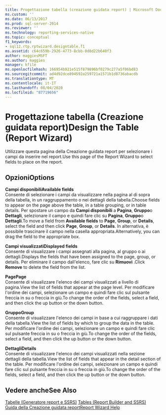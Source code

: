 ```yaml
---
title: Progettazione tabella (creazione guidata report) | Microsoft Docs
ms.custom: ''
ms.date: 06/13/2017
ms.prod: sql-server-2014
ms.reviewer: ''
ms.technology: reporting-services-native
ms.topic: conceptual
f1_keywords:
- sql12.rtp.rptwizard.designtable.f1
ms.assetid: c64c659b-2926-4773-8cbb-0d8d22b640f3
author: maggiesMSFT
ms.author: maggies
manager: kfile
ms.openlocfilehash: 166954b921e515f879896bf0279c277a5f06bd83
ms.sourcegitcommit: ad4d92dce894592a259721a1571b1d8736abacdb
ms.translationtype: MT
ms.contentlocale: it-IT
ms.lasthandoff: 08/04/2020
ms.locfileid: "87719656"
---
```

# <a name="design-the-table-report-wizard"></a><span data-ttu-id="53445-102">Progettazione tabella (Creazione guidata report)</span><span class="sxs-lookup"><span data-stu-id="53445-102">Design the Table (Report Wizard)</span></span>
  <span data-ttu-id="53445-103">Utilizzare questa pagina della Creazione guidata report per selezionare i campi da inserire nel report.</span><span class="sxs-lookup"><span data-stu-id="53445-103">Use this page of the Report Wizard to select fields to place on the report.</span></span>  
  
## <a name="options"></a><span data-ttu-id="53445-104">Opzioni</span><span class="sxs-lookup"><span data-stu-id="53445-104">Options</span></span>  
 <span data-ttu-id="53445-105">**Campi disponibili**</span><span class="sxs-lookup"><span data-stu-id="53445-105">**Available fields**</span></span>  
 <span data-ttu-id="53445-106">Consente di selezionare i campi da visualizzare nella pagina al di sopra della tabella, in un raggruppamento o nei dettagli della tabella.</span><span class="sxs-lookup"><span data-stu-id="53445-106">Choose fields to appear on the page above the table, in a table grouping, or in table details.</span></span> <span data-ttu-id="53445-107">Per spostare un campo da **Campi disponibili** a **Pagina**, **Gruppo**o **Dettagli**, selezionare il campo e quindi fare clic su **Pagina**, **Gruppo**o **Dettagli**.</span><span class="sxs-lookup"><span data-stu-id="53445-107">To move a field from **Available fields** to **Page**, **Group**, or **Details**, select the field and then click **Page**, **Group**, or **Details**.</span></span> <span data-ttu-id="53445-108">In alternativa, è possibile trascinare il campo nella casella appropriata.</span><span class="sxs-lookup"><span data-stu-id="53445-108">Alternatively, you can drag the field to the appropriate box.</span></span>  
  
 <span data-ttu-id="53445-109">**Campi visualizzati**</span><span class="sxs-lookup"><span data-stu-id="53445-109">**Displayed fields**</span></span>  
 <span data-ttu-id="53445-110">Consente di visualizzare i campi assegnati alla pagina, al gruppo o ai dettagli.</span><span class="sxs-lookup"><span data-stu-id="53445-110">Displays the fields that have been assigned to the page, group, or details.</span></span> <span data-ttu-id="53445-111">Per eliminare il campo dall'elenco, fare clic su **Rimuovi** .</span><span class="sxs-lookup"><span data-stu-id="53445-111">Click **Remove** to delete the field from the list.</span></span>  
  
 <span data-ttu-id="53445-112">**Page**</span><span class="sxs-lookup"><span data-stu-id="53445-112">**Page**</span></span>  
 <span data-ttu-id="53445-113">Consente di visualizzare l'elenco dei campi visualizzati a livello di pagina.</span><span class="sxs-lookup"><span data-stu-id="53445-113">View the list of fields that appear at the page level.</span></span> <span data-ttu-id="53445-114">Per modificare l'ordine dei campi, selezionare un campo e quindi fare clic sul pulsante freccia in su o freccia in giù.</span><span class="sxs-lookup"><span data-stu-id="53445-114">To change the order of the fields, select a field, and then click the up button or the down button.</span></span>  
  
 <span data-ttu-id="53445-115">**Gruppo**</span><span class="sxs-lookup"><span data-stu-id="53445-115">**Group**</span></span>  
 <span data-ttu-id="53445-116">Consente di visualizzare l'elenco dei campi in base a cui raggruppare i dati della tabella.</span><span class="sxs-lookup"><span data-stu-id="53445-116">View the list of fields by which to group the data in the table.</span></span> <span data-ttu-id="53445-117">Per modificare l'ordine dei campi, selezionare un campo e quindi fare clic sul pulsante freccia in su o freccia in giù.</span><span class="sxs-lookup"><span data-stu-id="53445-117">To change the order of the fields, select a field, and then click the up button or the down button.</span></span>  
  
 <span data-ttu-id="53445-118">**Dettagli**</span><span class="sxs-lookup"><span data-stu-id="53445-118">**Details**</span></span>  
 <span data-ttu-id="53445-119">Consente di visualizzare l'elenco dei campi visualizzati nella sezione dettagli della tabella.</span><span class="sxs-lookup"><span data-stu-id="53445-119">View the list of fields that appear in the detail section of the table.</span></span> <span data-ttu-id="53445-120">Per modificare l'ordine dei campi, selezionare un campo e quindi fare clic sul pulsante freccia in su o freccia in giù.</span><span class="sxs-lookup"><span data-stu-id="53445-120">To change the order of the fields, select a field, and then click the up button or the down button.</span></span>  
  
## <a name="see-also"></a><span data-ttu-id="53445-121">Vedere anche</span><span class="sxs-lookup"><span data-stu-id="53445-121">See Also</span></span>  
 <span data-ttu-id="53445-122">[Tabelle &#40;Generatore report e SSRS&#41;](report-design/tables-report-builder-and-ssrs.md) </span><span class="sxs-lookup"><span data-stu-id="53445-122">[Tables &#40;Report Builder  and SSRS&#41;](report-design/tables-report-builder-and-ssrs.md) </span></span>  
 [<span data-ttu-id="53445-123">Guida della Creazione guidata report</span><span class="sxs-lookup"><span data-stu-id="53445-123">Report Wizard Help</span></span>](../../2014/reporting-services/report-wizard-help.md)  
  
  
